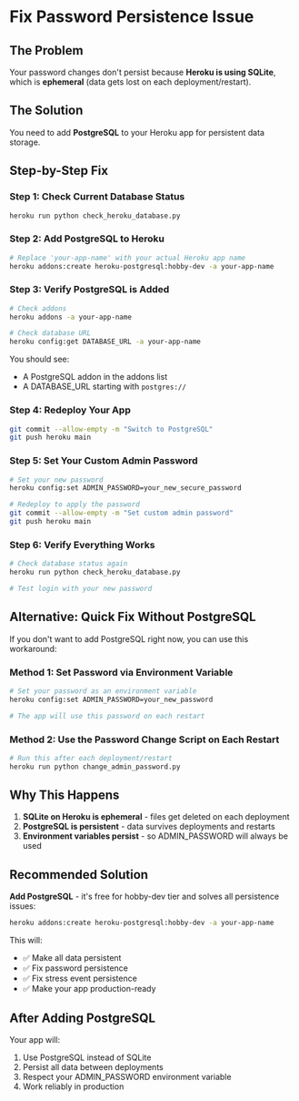 # Fix Password Persistence Issue

## The Problem
Your password changes don't persist because **Heroku is using SQLite**, which is **ephemeral** (data gets lost on each deployment/restart).

## The Solution
You need to add **PostgreSQL** to your Heroku app for persistent data storage.

## Step-by-Step Fix

### Step 1: Check Current Database Status
```bash
heroku run python check_heroku_database.py
```

### Step 2: Add PostgreSQL to Heroku
```bash
# Replace 'your-app-name' with your actual Heroku app name
heroku addons:create heroku-postgresql:hobby-dev -a your-app-name
```

### Step 3: Verify PostgreSQL is Added
```bash
# Check addons
heroku addons -a your-app-name

# Check database URL
heroku config:get DATABASE_URL -a your-app-name
```

You should see:
- A PostgreSQL addon in the addons list
- A DATABASE_URL starting with `postgres://`

### Step 4: Redeploy Your App
```bash
git commit --allow-empty -m "Switch to PostgreSQL"
git push heroku main
```

### Step 5: Set Your Custom Admin Password
```bash
# Set your new password
heroku config:set ADMIN_PASSWORD=your_new_secure_password

# Redeploy to apply the password
git commit --allow-empty -m "Set custom admin password"
git push heroku main
```

### Step 6: Verify Everything Works
```bash
# Check database status again
heroku run python check_heroku_database.py

# Test login with your new password
```

## Alternative: Quick Fix Without PostgreSQL

If you don't want to add PostgreSQL right now, you can use this workaround:

### Method 1: Set Password via Environment Variable
```bash
# Set your password as an environment variable
heroku config:set ADMIN_PASSWORD=your_new_password

# The app will use this password on each restart
```

### Method 2: Use the Password Change Script on Each Restart
```bash
# Run this after each deployment/restart
heroku run python change_admin_password.py
```

## Why This Happens

1. **SQLite on Heroku is ephemeral** - files get deleted on each deployment
2. **PostgreSQL is persistent** - data survives deployments and restarts
3. **Environment variables persist** - so ADMIN_PASSWORD will always be used

## Recommended Solution

**Add PostgreSQL** - it's free for hobby-dev tier and solves all persistence issues:

```bash
heroku addons:create heroku-postgresql:hobby-dev -a your-app-name
```

This will:
- ✅ Make all data persistent
- ✅ Fix password persistence
- ✅ Fix stress event persistence
- ✅ Make your app production-ready

## After Adding PostgreSQL

Your app will:
1. Use PostgreSQL instead of SQLite
2. Persist all data between deployments
3. Respect your ADMIN_PASSWORD environment variable
4. Work reliably in production
